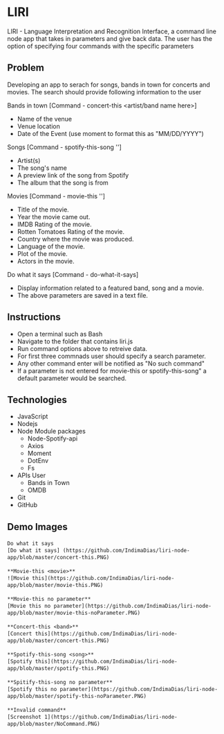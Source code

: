 # LIRI
LIRI - Language Interpretation and Recognition Interface, a command line node app that takes in parameters and give back data. The user has the option of specifying four commands with the specific parameters


## Problem
Developing an app to serach for songs, bands in town for concerts and movies. 
The search should provide following information to the user

Bands in town [Command - concert-this <artist/band name here>] 
* Name of the venue
* Venue location
* Date of the Event (use moment to format this as "MM/DD/YYYY")
 
Songs [Command - spotify-this-song '<song name here>']
* Artist(s)
* The song's name
* A preview link of the song from Spotify
* The album that the song is from

Movies [Command - movie-this '<movie name here>']
  * Title of the movie.
  * Year the movie came out.
  * IMDB Rating of the movie.
  * Rotten Tomatoes Rating of the movie.
  * Country where the movie was produced.
  * Language of the movie.
  * Plot of the movie.
  * Actors in the movie.

Do what it says [Command -  do-what-it-says]
  * Display information related to a featured band, song and a movie. 
  * The above parameters are saved in a text file.


## Instructions
  * Open a terminal such as Bash 
  * Navigate to the folder that contains liri.js  
  * Run command options above to retreive data.
  * For first three commnads user should specify a search parameter. 
  * Any other command enter will be notified as "No such command"
  * If a parameter is not entered for movie-this or spotify-this-song" a default parameter would be searched.

## Technologies 
  * JavaScript
  * Nodejs
  * Node Module packages
     - Node-Spotify-api
     - Axios 
     - Moment
     - DotEnv
     - Fs
  * APIs User 
     - Bands in Town
     - OMDB
  * Git
  * GitHub

  ## Demo Images

    Do what it says
    [Do what it says] (https://github.com/IndimaDias/liri-node-app/blob/master/concert-this.PNG)

    **Movie-this <movie>**
    ![Movie this](https://github.com/IndimaDias/liri-node-app/blob/master/movie-this.PNG)

    **Movie-this no parameter**
    [Movie this no parameter](https://github.com/IndimaDias/liri-node-app/blob/master/movie-this-noParameter.PNG)

    **Concert-this <band>**
    [Concert this](https://github.com/IndimaDias/liri-node-app/blob/master/concert-this.PNG)

    **Spotify-this-song <song>**
    [Spotify this](https://github.com/IndimaDias/liri-node-app/blob/master/spotify-this.PNG)

    **Spitify-this-song no parameter**
    [Spotify this no parameter](https://github.com/IndimaDias/liri-node-app/blob/master/spotify-this-noParameter.PNG)

    **Invalid command**
    [Screenshot 1](https://github.com/IndimaDias/liri-node-app/blob/master/NoCommand.PNG)



